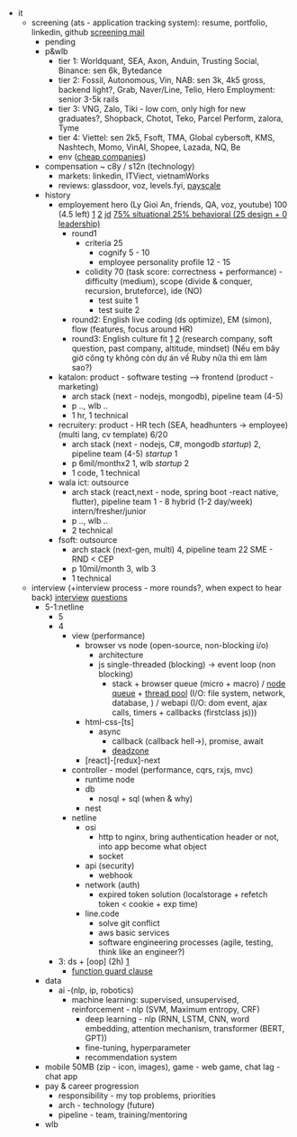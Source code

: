 - it
	- screening (ats - application tracking system): resume, portfolio, linkedin, github  [screening mail](https://docs.google.com/document/d/1y0VItqH6DskdeCVprv90CKCHmqX_QpQiREInf3Dqui0/edit?usp=sharing)
		 - pending
		- p&wlb
			- tier 1: Worldquant, SEA, Axon, Anduin, Trusting Social, Binance: sen 6k, Bytedance
			- tier 2: Fossil, Autonomous, Vin, NAB: sen 3k, 4k5 gross, backend light?, Grab, Naver/Line, Telio, Hero Employment: senior 3-5k rails
			- tier 3: VNG, Zalo, Tiki - low com, only high for new graduates?, Shopback, Chotot, Teko, Parcel Perform, zalora, Tyme
			- tier 4: Viettel: sen 2k5, Fsoft, TMA, Global cybersoft, KMS, Nashtech, Momo, VinAI, Shopee, Lazada, NQ, Be
			- env ([cheap companies](https://qr.ae/pveoxj))
		- compensation ~ c8y / s12n (technology)
			- markets: linkedin, ITViect, vietnamWorks
			- reviews: glassdoor, voz, levels.fyi, [payscale](https://www.payscale.com/research/CN/Job=Software_Engineer/Salary)
		- history
			- employement hero  (Ly Gioi An, friends, QA, voz, youtube) 100 (4.5 left) [1](https://voz.vn/t/thread-tong-hop-chia-se-ve-muc-luong-tai-cac-cong-ty-part-2.515355/post-27554372)  [2](https://voz.vn/t/event-box-cntt-2023-chia-se-kinh-nghiem-phong-van.694369/post-23521883) [jd](https://www.linkedin.com/jobs/view/3867616151/?refId=0b8e05c5-c234-4901-a955-e3d7dab3c9b7&trackingId=%2B9tEhyN5Tk6PxSahbDu1%2Fg%3D%3D) [75% situational 25% behavioral (25 design + 0 leadership)](https://www.youtube.com/watch?v=0Z9RW_hhUT4&t=330s)
				- round1
					- criteria 25
						- cognify 5 - 10
						- employee personality profile 12 - 15
					- colidity 70 (task score: correctness + performance) - difficulty (medium), scope (divide & conquer, recursion, bruteforce), ide (NO)
						- test suite 1
						- test suite 2
				- round2: English live coding (ds optimize), EM (simon), flow (features, focus around HR)
				- round3: English culture fit [1](https://reviewcongty.com/companies/employment-hero/review/61d5b83f5c627f39a5f648cc) [2](https://www.youtube.com/watch?v=y-ueVqgeq9M&t=123s) (research company, soft question, past company, altitude, mindset) (Nếu em bây giờ công ty không còn dự án về Ruby nữa thì em làm sao?)
			- katalon: product - software testing --> frontend (product - marketing)
				- arch stack (next - nodejs, mongodb), pipeline team (4-5)
				- p .., wlb ..
				- 1 hr, 1 technical
			- recruitery: product - HR tech (SEA, headhunters -> employee) (multi lang, cv template) 6/20
				- arch stack (next - nodejs, C#, mongodb *startup*) 2, pipeline team (4-5) *startup* 1
				- p 6mil/monthx2 1, wlb *startup* 2
				- 1 code, 1 technical
			- wala ict: outsource
				- arch stack (react,next - node, spring boot -react native, flutter), pipeline team 1 - 8 hybrid (1-2 day/week) intern/fresher/junior
				- p .., wlb ..
				- 2 technical
			- fsoft: outsource
				- arch stack (next-gen, multi) 4, pipeline team 22 SME - RND < CEP
				- p 10mil/month 3, wlb 3
				- 1 technical
	- interview (+interview process - more rounds?, when expect to hear back) [interview](https://docs.google.com/document/d/1Iw9sBx5SfU7gMc1zazWYM6ZtiWlHE7rGsRUrMZdiBgA/edit) [questions](https://www.inc.com/jeff-haden/27-most-commonly-asked-job-interviewers-questions-and-answers.html)
		- 5-1:netline
			- 5
			- 4
				- view (performance)
					- browser vs node (open-source, non-blocking i/o)
						- architecture
						- js single-threaded (blocking)  -> event loop (non blocking)
							- stack + browser queue (micro + macro) / [node queue](https://www.youtube.com/watch?v=AiPrW8zAiL4) + [thread pool](https://dev.to/jasmin/difference-between-the-event-loop-in-browser-and-node-js-1113) (I/O: file system, network, database, ) / webapi (I/O: dom event, ajax calls, timers + callbacks (firstclass js))) 
					- html-css-[ts]
						- async
							- callback (callback hell->), promise, await
							- [deadzone](https://www.freecodecamp.org/news/what-is-dead-zone-in-javascript/?ref=dailydev)
					- [react]-[redux]-next
				- controller - model (performance, cqrs, rxjs, mvc)
					- runtime node
					- db
						- nosql + sql (when & why)
					- nest
				- netline
					- osi
						- http to nginx, bring authentication header or not, into app become what object
						- socket
					- api (security)
						- webhook
					- network (auth)
						- expired token solution (localstorage + refetch token < cookie + exp time)
					- line.code
						- solve git conflict
						- aws basic services
						- software engineering processes (agile, testing, think like an engineer?)
			- 3: ds + [oop] (2h) [1](https://voz.vn/t/tong-hop-ke-ve-nhung-bai-coding-challenge-khi-phong-van-it.27324/post-706933)
				- [function guard clause](https://www.youtube.com/watch?v=CFRhGnuXG-4)
		- data
			- ai -(nlp, ip, robotics) 
				- machine learning: supervised, unsupervised, reinforcement - nlp (SVM, Maximum entropy, CRF)
					- deep learning - nlp (RNN, LSTM, CNN, word embedding, attention mechanism, transformer (BERT, GPT)) 
					- fine-tuning, hyperparameter
					- recommendation system
		- mobile 50MB (zip - icon, images), game - web game, chat lag - chat app
		- pay & career progression
			- responsibility - my top problems, priorities 
			- arch - technology (future)
			- pipeline - team, training/mentoring
		- wlb